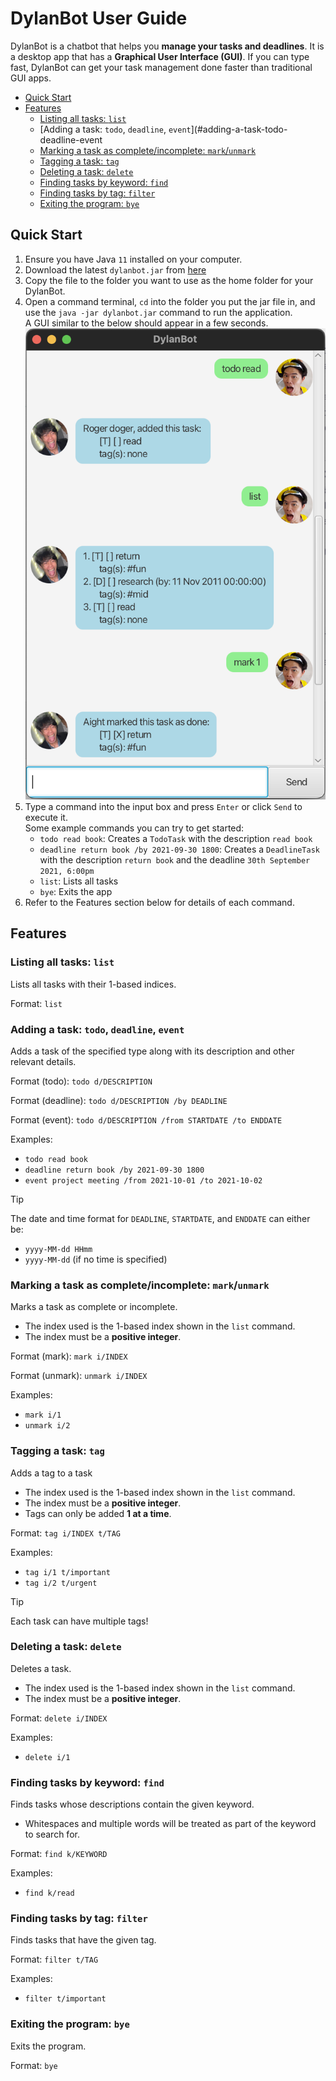 # DylanBot User Guide

DylanBot is a chatbot that helps you **manage your tasks and deadlines**. 
It is a desktop app that has a **Graphical User Interface (GUI)**. 
If you can type fast, DylanBot can get your task management done faster than traditional GUI apps.

- [Quick Start](#quick-start)
- [Features](#features)
  - [Listing all tasks: `list`](#listing-all-tasks-list)
  - [Adding a task: `todo`, `deadline`, `event`](#adding-a-task-todo-deadline-event
  - [Marking a task as complete/incomplete: `mark`/`unmark`](#marking-a-task-as-completeincomplete-markunmark)
  - [Tagging a task: `tag`](#tagging-a-task-tag)
  - [Deleting a task: `delete`](#deleting-a-task-delete)
  - [Finding tasks by keyword: `find`](#finding-tasks-by-keyword-find)
  - [Finding tasks by tag: `filter`](#finding-tasks-by-tag-filter)
  - [Exiting the program: `bye`](#exiting-the-program-bye)

## Quick Start
1. Ensure you have Java `11` installed on your computer.
2. Download the latest `dylanbot.jar` from [here](samplelink.com)
3. Copy the file to the folder you want to use as the home folder for your DylanBot.
4. Open a command terminal, `cd` into the folder you put the jar file in, and use the `java -jar dylanbot.jar` command to run the application. 
<br>A GUI similar to the below should appear in a few seconds.
![DylanBot GUI](Ui.png)
5. Type a command into the input box and press `Enter` or click `Send` to execute it.
<br>Some example commands you can try to get started:
    - `todo read book`: Creates a `TodoTask` with the description `read book`
    - `deadline return book /by 2021-09-30 1800`: Creates a `DeadlineTask` with the description `return book` and the deadline `30th September 2021, 6:00pm`
    - `list`: Lists all tasks
    - `bye`: Exits the app
6. Refer to the Features section below for details of each command.

## Features

### Listing all tasks: `list`
Lists all tasks with their 1-based indices.

Format: `list`

### Adding a task: `todo`, `deadline`, `event`
Adds a task of the specified type along with its description and other relevant details.

Format (todo): `todo d/DESCRIPTION`

Format (deadline): `todo d/DESCRIPTION /by DEADLINE`

Format (event): `todo d/DESCRIPTION /from STARTDATE /to ENDDATE`

Examples:
- `todo read book`
- `deadline return book /by 2021-09-30 1800`
- `event project meeting /from 2021-10-01 /to 2021-10-02`

> [!TIP]
> The date and time format for `DEADLINE`, `STARTDATE`, and `ENDDATE` can either be:
>- `yyyy-MM-dd HHmm`
>- `yyyy-MM-dd` (if no time is specified)

### Marking a task as complete/incomplete: `mark`/`unmark`
Marks a task as complete or incomplete.
- The index used is the 1-based index shown in the `list` command.
- The index must be a **positive integer**.

Format (mark): `mark i/INDEX` 

Format (unmark): `unmark i/INDEX`

Examples:
- `mark i/1`
- `unmark i/2`

### Tagging a task: `tag`
Adds a tag to a task
- The index used is the 1-based index shown in the `list` command.
- The index must be a **positive integer**. 
- Tags can only be added **1 at a time**. 

Format: `tag i/INDEX t/TAG`

Examples:
- `tag i/1 t/important`
- `tag i/2 t/urgent`

>[!TIP]
> Each task can have multiple tags!

### Deleting a task: `delete`
Deletes a task.
- The index used is the 1-based index shown in the `list` command.
- The index must be a **positive integer**.

Format: `delete i/INDEX`

Examples:
- `delete i/1`

### Finding tasks by keyword: `find`
Finds tasks whose descriptions contain the given keyword. 
- Whitespaces and multiple words will be treated as part of the keyword to search for.

Format: `find k/KEYWORD`

Examples:
- `find k/read`

### Finding tasks by tag: `filter`
Finds tasks that have the given tag.

Format: `filter t/TAG`

Examples:
- `filter t/important`

### Exiting the program: `bye`
Exits the program.

Format: `bye`